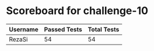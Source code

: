 # Scoreboard for challenge-10
| Username   | Passed Tests | Total Tests |
|------------|--------------|-------------|
| RezaSi | 54 | 54 |
